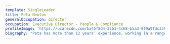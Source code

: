 ```yaml
---
template: SingleLeader
title: Peta Newton
generalOccupation: director
occupation: Executive Director - People & Compliance
profileImage: 'https://ucarecdn.com/ba45f8d4-35b1-4c68-b5a3-8f9a9fdc359b/'
biography: "Peta has more than 12 years’ experience, working in a range of roles across SEE Group’s operations. Peta was appointed to her current role as Executive Director of People & Compliance in 2019, following several years as the group’s People and Culture Manager.\r\n\nIn her current role, Peta is responsible for the strategic direction of several of the group’s shared services including People & Culture,  Workplace Health and Safety and the Integrated Management Systems. Peta is dedicated to driving a high-performing inclusive culture, cultural change with SEE Group’s businesses and creating a positive employee experience for all employees.\r\n\nPeta’s many years of management experience means she is a passionate and focused leader that empowers her teams to continually grow."
---
```


